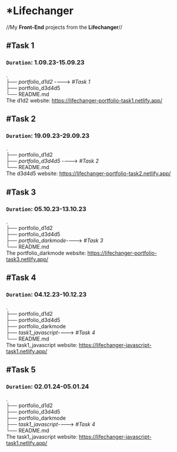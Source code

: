 # *Lifechanger
//My <b>Front-End</b> projects from the <b>Lifechanger</b>//

## **#Task 1**
### `Duration`: 1.09.23-15.09.23
.<br>
├── _portfolio_d1d2_ ----> _#Task 1_ <br>
├── portfolio_d3d4d5 <br>
└── README.md <br>
The d1d2 website: https://lifechanger-portfolio-task1.netlify.app/

## **#Task 2**
### `Duration`: 19.09.23-29.09.23
.<br>
├── portfolio_d1d2          
├── _portfolio_d3d4d5_ ----> _#Task 2_ <br>
└── README.md <br>
The d3d4d5 website: https://lifechanger-portfolio-task2.netlify.app/

## **#Task 3**
### `Duration`: 05.10.23-13.10.23
.<br>
├── portfolio_d1d2          
├── portfolio_d3d4d5 <br>
├── _portfolio_darkmode_----> _#Task 3_ <br>
└── README.md <br>
The portfolio_darkmode website: https://lifechanger-portfolio-task3.netlify.app/

## **#Task 4**
### `Duration`: 04.12.23-10.12.23
.<br>
├── portfolio_d1d2          
├── portfolio_d3d4d5 <br>
├── portfolio_darkmode <br>
├── _task1_javascript_----> _#Task 4_ <br>
└── README.md <br>
The task1_javascript website: https://lifechanger-javascript-task1.netlify.app/

## **#Task 5**
### `Duration`: 02.01.24-05.01.24
.<br>
├── portfolio_d1d2          
├── portfolio_d3d4d5 <br>
├── portfolio_darkmode <br>
├── _task1_javascript_----> _#Task 4_ <br>
└── README.md <br>
The task1_javascript website: https://lifechanger-javascript-task1.netlify.app/